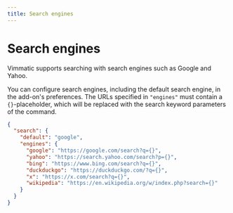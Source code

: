 ```yaml
---
title: Search engines
---
```


# Search engines

Vimmatic supports searching with search engines such as Google and Yahoo.

You can configure search engines, including the default search engine, in the add-on's preferences.
The URLs specified in `"engines"` must contain a `{}`-placeholder, which will be
replaced with the search keyword parameters of the command.

```json
{
  "search": {
    "default": "google",
    "engines": {
      "google": "https://google.com/search?q={}",
      "yahoo": "https://search.yahoo.com/search?p={}",
      "bing": "https://www.bing.com/search?q={}",
      "duckduckgo": "https://duckduckgo.com/?q={}",
      "x": "https://x.com/search?q={}",
      "wikipedia": "https://en.wikipedia.org/w/index.php?search={}"
    }
  }
}
```
